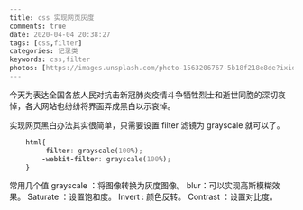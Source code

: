 ```yaml
---
title: css 实现网页灰度 
comments: true
date: 2020-04-04 20:38:27
tags: [css,filter]
categories: 记录类
keywords: css,filter
photos: [https://images.unsplash.com/photo-1563206767-5b18f218e8de?ixid=Mnw4OTgyNHwwfDF8c2VhcmNofDEyfHxjc3N8ZW58MHx8fHwxNjQ5NjcwMDMy&ixlib=rb-1.2.1&w=750&dpi=2]
---
```

今天为表达全国各族人民对抗击新冠肺炎疫情斗争牺牲烈士和逝世同胞的深切哀悼，各大网站也纷纷将界面弄成黑白以示哀悼。
<!--more -->
实现网页黑白办法其实很简单，只需要设置 filter 滤镜为 grayscale 就可以了。

``` css
    html{
         filter: grayscale(100%); 
        -webkit-filter: grayscale(100%); 
    }
```
常用几个值
grayscale ：将图像转换为灰度图像。
blur：可以实现高斯模糊效果。
Saturate ：设置饱和度。
Invert : 颜色反转。
Contrast  ：设置对比度。

<style>
    html{
         filter: grayscale(100%); 
        -webkit-filter: grayscale(100%); 
        -moz-filter: grayscale(100%); 
        -ms-filter: grayscale(100%); 
        -o-filter: grayscale(100%); 
        -webkit-filter: grayscale(1);
    }
</style>